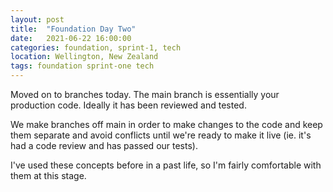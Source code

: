 ```yaml
---
layout: post
title:  "Foundation Day Two"
date:   2021-06-22 16:00:00
categories: foundation, sprint-1, tech
location: Wellington, New Zealand
tags: foundation sprint-one tech
---
```


Moved on to branches today. The main branch is essentially your production code. Ideally it has been reviewed and tested. 

We make branches off main in order to make changes to the code and keep them separate and avoid conflicts until we're ready to make it live (ie. it's had a code review and has passed our tests).

I've used these concepts before in a past life, so I'm fairly comfortable with them at this stage.

